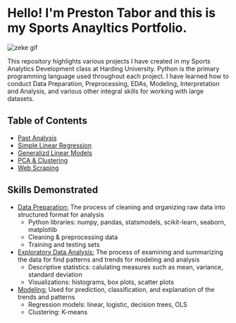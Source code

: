 # Hello! I'm Preston Tabor and this is my Sports Anayltics Portfolio.

![zeke gif](https://github.com/user-attachments/assets/aa72c109-356a-4972-85df-252dec4965d1)

This repository highlights various projects I have created in my Sports Analytics Development class at Harding University. Python is the primary programming language used throughout each project. I have learned how to conduct Data Preparation, Preprocessing, EDAs, Modeling, Interpretation and Analysis, and various other integral skills for working with large datasets.

## Table of Contents

- [Past Analysis](https://colab.research.google.com/drive/1wazM8kprEYjWAaz3LzhkYLEfYsQsAZqb)
- [Simple Linear Regression](https://colab.research.google.com/drive/1zMY7Az8_7vbQPWwAM0O4f6S7TEi-3Uc7)
- [Generalizd Linear Models](https://colab.research.google.com/drive/1IXFeuCTj3vpLHdQSDtyZuUACId1DcahM)
- [PCA & Clustering](https://colab.research.google.com/drive/1pIs_aClzUN8fqU7xyDckS0k6VBzIoF9J)
- [Web Scraping](https://colab.research.google.com/drive/19heVk9bidXMlFM-4K0dm8977YkWCLVhP)

## Skills Demonstrated

- <ins>Data Preparation:</ins> The process of cleaning and organizing raw data into structured format for analysis
  - Python libraries: numpy, pandas, statsmodels, scikit-learn, seaborn, matplotlib
  - Cleaning & preprocessing data
  - Training and testing sets
- <ins>Exploratory Data Analysis:</ins> The process of examining and summarizing the data for find patterns and trends for modeling and analysis
  - Descriptive statistics: calulating measures such as mean, variance, standard deviation
  - Visualizations: histograms, box plots, scatter plots
- <ins>Modeling:</ins> Used for prediction, classification, and explanation of the trends and patterns
  - Regression models: linear, logistic, decision trees, OLS
  - Clustering: K-means
